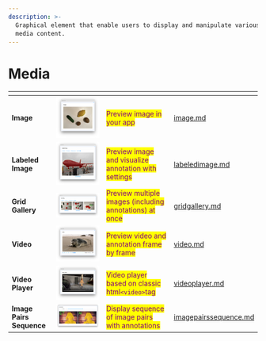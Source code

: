 ```yaml
---
description: >-
  Graphical element that enable users to display and manipulate various types of
  media content.
---
```


# Media

<table data-view="cards"><thead><tr><th></th><th></th><th></th><th data-hidden data-card-target data-type="content-ref"></th></tr></thead><tbody><tr><td><strong>Image</strong></td><td><img src="../../../.gitbook/assets/widgets-image.png" alt=""></td><td><mark style="color:purple;">Preview image in your app</mark></td><td><a href="image.md">image.md</a></td></tr><tr><td><strong>Labeled Image</strong></td><td><img src="../../../.gitbook/assets/widgets-labeledImage.png" alt=""></td><td><mark style="color:purple;">Preview image and visualize annotation with settings</mark></td><td><a href="labeledimage.md">labeledimage.md</a></td></tr><tr><td><strong>Grid Gallery</strong></td><td><img src="../../../.gitbook/assets/widgets-GridGallery.png" alt=""></td><td><mark style="color:purple;">Preview multiple images (including annotations) at once</mark></td><td><a href="gridgallery.md">gridgallery.md</a></td></tr><tr><td><strong>Video</strong></td><td><img src="../../../.gitbook/assets/widgets-video.png" alt=""></td><td><mark style="color:purple;">Preview video and annotation frame by frame</mark></td><td><a href="video.md">video.md</a></td></tr><tr><td><strong>Video Player</strong></td><td><img src="../../../.gitbook/assets/widgets-videoPlayer.png" alt=""></td><td><mark style="color:purple;">Video player based on classic html<code>&#x3C;video></code>tag</mark></td><td><a href="videoplayer.md">videoplayer.md</a></td></tr><tr><td><strong>Image Pairs Sequence</strong></td><td><img src="../../../.gitbook/assets/widget-ImagePairsSequence.png" alt=""></td><td><mark style="color:purple;">Display sequence of image pairs with annotations</mark></td><td><a href="imagepairssequence.md">imagepairssequence.md</a></td></tr></tbody></table>
